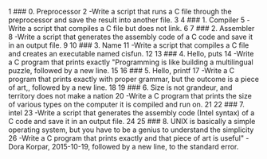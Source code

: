 1 ### 0. Preprocessor
2 -Write a script that runs a C file through the preprocessor and save the result into another file.
3 
4 ### 1. Compiler
5 -Write a script that compiles a C file but does not link.
6
7 ### 2. Assembler
8 -Write a script that generates the assembly code of a C code and save it in an output file.
9
10 ### 3. Name
11 -Write a script that compiles a C file and creates an executable named cisfun.
12
13 ### 4. Hello, puts
14 -Write a C program that prints exactly "Programming is like building a multilingual puzzle, followed by a new line.
15
16 ### 5. Hello, printf
17 -Write a C program that prints exactly with proper grammar, but the outcome is a piece of art,, followed by a new line.
18
19 ### 6. Size is not grandeur, and territory does not make a nation
20 -Write a C program that prints the size of various types on the computer it is compiled and run on.
21
22 ### 7. intel
23 -Write a script that generates the assembly code (Intel syntax) of a C code and save it in an output file.
24
25 ### 8. UNIX is basically a simple operating system, but you have to be a genius to understand the simplicity
26 -Write a C program that prints exactly and that piece of art is useful" - Dora Korpar, 2015-10-19, followed by a new line, to the standard error.
